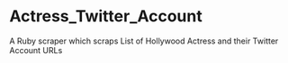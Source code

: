 Actress_Twitter_Account
=======================

A Ruby scraper which scraps List of Hollywood Actress and their Twitter Account URLs
